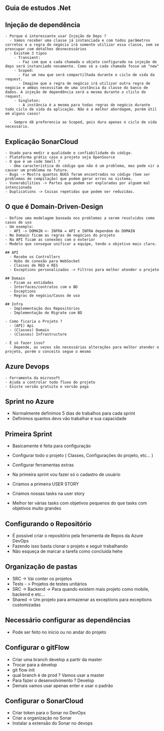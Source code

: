 ## Guia de estudos .Net


## Injeção de dependência
  
    - Porque é interessante usar Injeção de Deps ?
      - Vamos receber uma classe já instanciada e com todos parâmetros corretos e a regra de negócio irá somente utilizar essa classe, sem se preocupar com detalhes desnecessários
      - Existem 3 tipos
        - Transient:
          - Faz com que a cada chamada o objeto configurado na injeção de deps será instanciado novamente. Como se a cada chamada fosse um "new"
        - Scoped:
          - Faz um new que será compartilhada durante o ciclo de vida da request.
          - Imagine que a regra de negócio irá utilizar outra regra de negócio e ambas necessitam de uma instância da classe do banco de dados. A injeção de dependência será a mesma durante o cliclo do request.
        - Singleton:
          - A instância é a mesma para todas regras de negócio durante todo ciclo de vida da aplicação. Não é a melhor abordagem, porém útil em alguns casos!

      - Sempre dê preferencia ao Scoped, pois dura apenas o ciclo de vida necessário.

## Explicação SonarCloud

    - Usado para medir a qualidade e confiabilidade do código.
    - Plataforma grátis caso o projeto seja OpenSource
    - O que é um code Smell ?
      - Uma caracteristica do código que não é um problema, mas pode vir a causar um problema no futuro.
    - Bugs -> Mostra quantos BUGS foram encontrados no código (Sem ser problemas de compilação) que podem gerar erros no sistema.
    - Vunerabilities -> Partes que podem ser exploradas por alguem mal intencionada
    - Duplications -> Coisas repetidas que podem ser reduzidas.

## O que é Domain-Driven-Design

    - Define uma modelagem baseada nos problemas a serem resolvidos como casos de uso
    - Um exemplo:
      - API -> DOMAIN <- INFRA = API e INFRA dependem do DOMAIN
    - No Domain ficam as regras de negócios do projeto
    - Na API ficam as conexões com o exterior
    - Modelo que consegue unificar a equipe, tendo o objetivo mais claro.

    ## API 
      - Recebe os Controllers
      - Hubs de conexão para WebSocket
      - Classes de REQ e RES
      - Exceptions personalizadas -> Filtros para melhor atender o projeto

    ## Domain
      - Ficam as entidades
      - Interfaces/contratos com o BD
      - Exceptions
      - Regras de negócio/Casos de uso
    
    ## Infra
      - Implementação dos Repositórios
      - Implementação de Migrate com BD
    
    - Como ficaria o Projeto ?
      - (API) Api
      - (Classes) Domain
      - (Classes) Infrastructure

    - É só fazer isso?
      - Depende, as vezes são necessárias alterações para melhor atender o projeto, porém o conceito segue o mesmo

## Azure Devops

    - Ferramenta da microsoft
    - Ajuda a controlar todo fluxo do projeto
    - Existe versão gratuita e versão paga


## Sprint no Azure

  - Normalmente definimos 5 dias de trabalhos para cada sprint 
  - Definimos quantos devs vão trabalhar e sua capacidade


## Primeira Sprint

  - Basicamente é feita para configuração
  - Configurar todo o projeto ( Classes, Configurações do projeto, etc... )
  - Configurar ferramentas extras

  - Na primeira sprint vou fazer só o cadastro de usuário
  - Criamos a primeira USER STORY
  - Criamos nossas tasks na user story
  - Melhor ter várias tasks com objetivos pequenos do que tasks com objetivos muito grandes


## Configurando o Repositório

  - É possível criar o repositório pela ferramenta de Repos da Azure DevOps
  - Fazendo isso basta clonar o projeto e seguir trabalhando
  - Não esqueça de marcar a tarefa como concluída hehe

## Organização de pastas

  - SRC -> Vai conter os projetos
  - Tests - > Projetos de testes unitários
  - SRC -> Backend -> Para quando existem mais projeto como mobile, backend e etc...
  - Shared -> Um projeto para armazenar as exceptions para exceptions customizadas

## Necessário configurar as dependências

  - Pode ser feito no inicio ou no andar do projeto

## Configurar o gitFlow

  - Criar uma branch develop a partir da master
  - Trocar para a develop
  - git flow init
  - qual branch é de prod ? Vamos usar a master
  - Para fazer o desenvolvimento ? Develop
  - Demais vamos usar apenas enter e usar o padrão

## Configurar o SonarCloud

  - Criar token para o Sonar no DevOps
  - Criar a organização no Sonar
  - Instalar a extensão do Sonar no devops